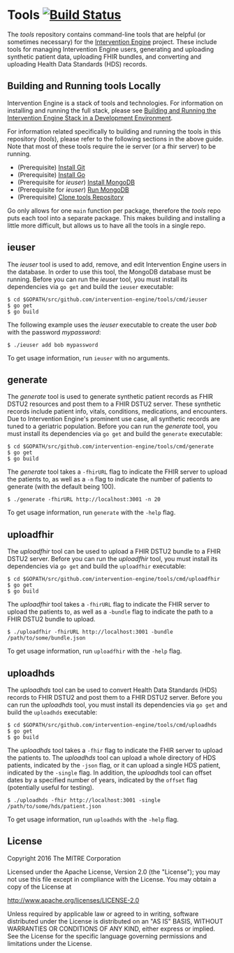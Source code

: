 Tools [![Build Status](https://travis-ci.org/intervention-engine/tools.svg?branch=master)](https://travis-ci.org/intervention-engine/tools)
===========================================================================================================================================

The *tools* repository contains command-line tools that are helpful (or sometimes necessary) for the [Intervention Engine](https://github.com/intervention-engine/ie) project. These include tools for managing Intervention Engine users, generating and uploading synthetic patient data, uploading FHIR bundles, and converting and uploading Health Data Standards (HDS) records.

Building and Running tools Locally
----------------------------------

Intervention Engine is a stack of tools and technologies. For information on installing and running the full stack, please see [Building and Running the Intervention Engine Stack in a Development Environment](https://github.com/intervention-engine/ie/blob/master/docs/dev_install.md).

For information related specifically to building and running the tools in this repository (*tools*), please refer to the following sections in the above guide. Note that most of these tools require the ie server (or a fhir server) to be running.

-	(Prerequisite) [Install Git](https://github.com/intervention-engine/ie/blob/master/docs/dev_install.md#install-git)
-	(Prerequisite) [Install Go](https://github.com/intervention-engine/ie/blob/master/docs/dev_install.md#install-go)
-	(Prerequisite for *ieuser*) [Install MongoDB](https://github.com/intervention-engine/ie/blob/master/docs/dev_install.md#install-mongodb)
-	(Prerequisite for *ieuser*) [Run MongoDB](https://github.com/intervention-engine/ie/blob/master/docs/dev_install.md#run-mongodb)
-	(Prerequisite) [Clone tools Repository](https://github.com/intervention-engine/ie/blob/master/docs/dev_install.md#clone-tools-repository)

Go only allows for one `main` function per package, therefore the *tools* repo puts each tool into a separate package. This makes building and installing a little more difficult, but allows us to have all the tools in a single repo.

ieuser
------

The *ieuser* tool is used to add, remove, and edit Intervention Engine users in the database. In order to use this tool, the MongoDB database must be running. Before you can run the *ieuser* tool, you must install its dependencies via `go get` and build the `ieuser` executable:

```
$ cd $GOPATH/src/github.com/intervention-engine/tools/cmd/ieuser
$ go get
$ go build
```

The following example uses the *ieuser* executable to create the user *bob* with the password *mypassword*:

```
$ ./ieuser add bob mypassword
```

To get usage information, run `ieuser` with no arguments.

generate
--------

The *generate* tool is used to generate synthetic patient records as FHIR DSTU2 resources and post them to a FHIR DSTU2 server. These synthetic records include patient info, vitals, conditions, medications, and encounters. Due to Intervention Engine's prominent use case, all synthetic records are tuned to a geriatric population. Before you can run the *generate* tool, you must install its dependencies via `go get` and build the `generate` executable:

```
$ cd $GOPATH/src/github.com/intervention-engine/tools/cmd/generate
$ go get
$ go build
```

The *generate* tool takes a `-fhirURL` flag to indicate the FHIR server to upload the patients to, as well as a `-n` flag to indicate the number of patients to generate (with the default being 100).

```
$ ./generate -fhirURL http://localhost:3001 -n 20
```

To get usage information, run `generate` with the `-help` flag.

uploadfhir
----------

The *uploadfhir* tool can be used to upload a FHIR DSTU2 bundle to a FHIR DSTU2 server. Before you can run the *uploadfhir* tool, you must install its dependencies via `go get` and build the `uploadfhir` executable:

```
$ cd $GOPATH/src/github.com/intervention-engine/tools/cmd/uploadfhir
$ go get
$ go build
```

The *uploadfhir* tool takes a `-fhirURL` flag to indicate the FHIR server to upload the patients to, as well as a `-bundle` flag to indicate the path to a FHIR DSTU2 bundle to upload.

```
$ ./uploadfhir -fhirURL http://localhost:3001 -bundle /path/to/some/bundle.json
```

To get usage information, run `uploadfhir` with the `-help` flag.

uploadhds
---------

The *uploadhds* tool can be used to convert Health Data Standards (HDS) records to FHIR DSTU2 and post them to a FHIR DSTU2 server. Before you can run the *uploadhds* tool, you must install its dependencies via `go get` and build the `uploadhds` executable:

```
$ cd $GOPATH/src/github.com/intervention-engine/tools/cmd/uploadhds
$ go get
$ go build
```

The *uploadhds* tool takes a `-fhir` flag to indicate the FHIR server to upload the patients to. The *uploadhds* tool can upload a whole directory of HDS patients, indicated by the `-json` flag, or it can upload a single HDS patient, indicated by the `-single` flag. In addition, the *uploadhds* tool can offset dates by a specified number of years, indicated by the `offset` flag (potentially useful for testing).

```
$ ./uploadhds -fhir http://localhost:3001 -single /path/to/some/hds/patient.json
```

To get usage information, run `uploadhds` with the `-help` flag.

License
-------

Copyright 2016 The MITRE Corporation

Licensed under the Apache License, Version 2.0 (the "License"); you may not use this file except in compliance with the License. You may obtain a copy of the License at

http://www.apache.org/licenses/LICENSE-2.0

Unless required by applicable law or agreed to in writing, software distributed under the License is distributed on an "AS IS" BASIS, WITHOUT WARRANTIES OR CONDITIONS OF ANY KIND, either express or implied. See the License for the specific language governing permissions and limitations under the License.

